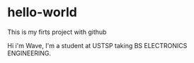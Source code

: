 # hello-world
This is my firts project with github


Hi i'm Wave, I'm a student at USTSP taking BS ELECTRONICS ENGINEERING.
